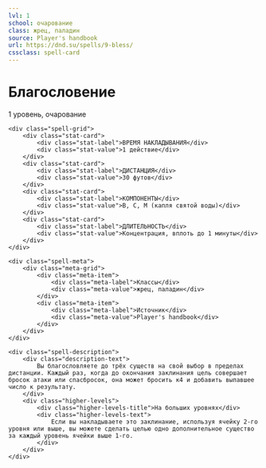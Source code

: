 ```yaml
---
lvl: 1
school: очарование
class: жрец, паладин
source: Player's handbook
url: https://dnd.su/spells/9-bless/
cssclass: spell-card
---
```


<div class="spell-container">
    <div class="spell-header">
        <h1 class="spell-name">Благословение</h1>
        <div class="spell-level">1 уровень, очарование</div>
    </div>
    
    <div class="spell-grid">
        <div class="stat-card">
            <div class="stat-label">ВРЕМЯ НАКЛАДЫВАНИЯ</div>
            <div class="stat-value">1 действие</div>
        </div>
        <div class="stat-card">
            <div class="stat-label">ДИСТАНЦИЯ</div>
            <div class="stat-value">30 футов</div>
        </div>
        <div class="stat-card">
            <div class="stat-label">КОМПОНЕНТЫ</div>
            <div class="stat-value">В, С, М (капля святой воды)</div>
        </div>
        <div class="stat-card">
            <div class="stat-label">ДЛИТЕЛЬНОСТЬ</div>
            <div class="stat-value">Концентрация, вплоть до 1 минуты</div>
        </div>
    </div>
    
    <div class="spell-meta">
        <div class="meta-grid">
            <div class="meta-item">
                <div class="meta-label">Классы</div>
                <div class="meta-value">жрец, паладин</div>
            </div>
            <div class="meta-item">
                <div class="meta-label">Источник</div>
                <div class="meta-value">Player's handbook</div>
            </div>
        </div>
    </div>
    
    <div class="spell-description">
        <div class="description-text">
            Вы благословляете до трёх существ на свой выбор в пределах дистанции. Каждый раз, когда до окончания заклинания цель совершает бросок атаки или спасбросок, она может бросить к4 и добавить выпавшее число к результату.
        </div>
        <div class="higher-levels">
            <div class="higher-levels-title">На больших уровнях</div>
            <div class="higher-levels-text">
                Если вы накладываете это заклинание, используя ячейку 2-го уровня или выше, вы можете сделать целью одно дополнительное существо за каждый уровень ячейки выше 1-го.
            </div>
        </div>
    </div>
</div>
